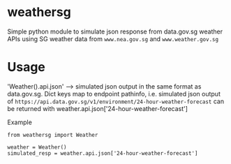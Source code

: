 # weathersg
Simple python module to simulate json response from data.gov.sg weather APIs using SG weather data from `www.nea.gov.sg` and `www.weather.gov.sg`

# Usage
'Weather().api.json' --> simulated json output in the same format as data.gov.sg. Dict keys map to endpoint pathinfo, i.e. simulated json output of `https://api.data.gov.sg/v1/environment/24-hour-weather-forecast` can be returned with weather.api.json['24-hour-weather-forecast']

Example
```
from weathersg import Weather

weather = Weather()
simulated_resp = weather.api.json['24-hour-weather-forecast']
```
